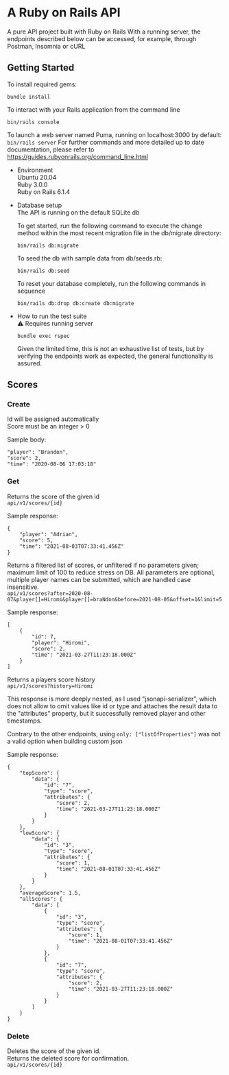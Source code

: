 # A Ruby on Rails API

A pure API project built with Ruby on Rails
With a running server, the endpoints described below can be accessed, for example, through Postman, Insomnia or cURL

## Getting Started

To install required gems:

```
bundle install
```

To interact with your Rails application from the command line

```
bin/rails console
```

To launch a web server named Puma, running on localhost:3000 by default:
`bin/rails server`
For further commands and more detailed up to date documentation, please refer to https://guides.rubyonrails.org/command_line.html

- Environment\
  Ubuntu 20.04\
  Ruby 3.0.0\
  Ruby on Rails 6.1.4

- Database setup\
  The API is running on the default SQLite db

  To get started, run the following command to execute the change method within the most recent migration file in the db/migrate directory:

  ```
  bin/rails db:migrate
  ```

  To seed the db with sample data from db/seeds.rb:

  ```
  bin/rails db:seed
  ```

  To reset your database completely, run the following commands in sequence

  ```
  bin/rails db:drop db:create db:migrate
  ```

- How to run the test suite\
  :warning: Requires running server

  ```
  bundle exec rspec
  ```
  Given the limited time, this is not an exhaustive list of tests, but by verifying the endpoints work as expected, the general functionality is assured.

## Scores

### Create

Id will be assigned automatically\
Score must be an integer > 0

Sample body:

```
"player": "Brandon",
"score": 2,
"time": "2020-08-06 17:03:18"
```

### Get

Returns the score of the given id\
`api/v1/scores/{id}`

Sample response:

```
{
    "player": "Adrian",
    "score": 5,
    "time": "2021-08-03T07:33:41.456Z"
}
```

Returns a filtered list of scores, or unfiltered if no parameters given; maximum limit of 100 to reduce stress on DB. All parameters are optional, multiple player names can be submitted, which are handled case insensitive.\
`api/v1/scores?after=2020-08-07&player[]=Hiromi&player[]=braNdon&before=2021-08-05&offset=1&limit=5`

Sample response:

```
[
    {
        "id": 7,
        "player": "Hiromi",
        "score": 2,
        "time": "2021-03-27T11:23:18.000Z"
    }
]
```

Returns a players score history\
`api/v1/scores?history=Hiromi`

This response is more deeply nested, as I used "jsonapi-serializer", which does not allow to omit values like id or type and attaches the result data to the "attributes" property, but it successfully removed player and other timestamps.

Contrary to the other endpoints, using `only: ["listOfProperties"]` was not a valid option when building custom json

Sample response:

```
{
    "topScore": {
        "data": {
            "id": "7",
            "type": "score",
            "attributes": {
                "score": 2,
                "time": "2021-03-27T11:23:18.000Z"
            }
        }
    },
    "lowScore": {
        "data": {
            "id": "3",
            "type": "score",
            "attributes": {
                "score": 1,
                "time": "2021-08-01T07:33:41.456Z"
            }
        }
    },
    "averageScore": 1.5,
    "allScores": {
        "data": [
            {
                "id": "3",
                "type": "score",
                "attributes": {
                    "score": 1,
                    "time": "2021-08-01T07:33:41.456Z"
                }
            },
            {
                "id": "7",
                "type": "score",
                "attributes": {
                    "score": 2,
                    "time": "2021-03-27T11:23:18.000Z"
                }
            }
        ]
    }
}
```

### Delete

Deletes the score of the given id.\
Returns the deleted score for confirmation.\
`api/v1/scores/{id}`
